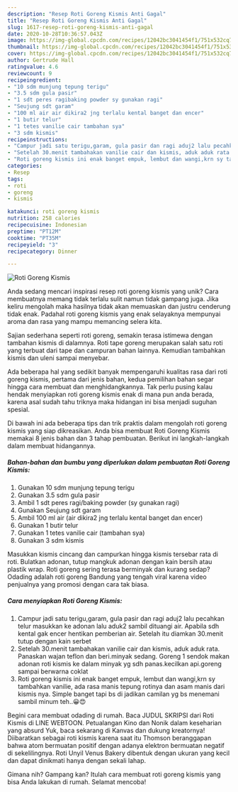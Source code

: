 ```yaml
---
description: "Resep Roti Goreng Kismis Anti Gagal"
title: "Resep Roti Goreng Kismis Anti Gagal"
slug: 1617-resep-roti-goreng-kismis-anti-gagal
date: 2020-10-28T10:36:57.043Z
image: https://img-global.cpcdn.com/recipes/12042bc3041454f1/751x532cq70/roti-goreng-kismis-foto-resep-utama.jpg
thumbnail: https://img-global.cpcdn.com/recipes/12042bc3041454f1/751x532cq70/roti-goreng-kismis-foto-resep-utama.jpg
cover: https://img-global.cpcdn.com/recipes/12042bc3041454f1/751x532cq70/roti-goreng-kismis-foto-resep-utama.jpg
author: Gertrude Hall
ratingvalue: 4.6
reviewcount: 9
recipeingredient:
- "10 sdm munjung tepung terigu"
- "3.5 sdm gula pasir"
- "1 sdt peres ragibaking powder sy gunakan ragi"
- "Seujung sdt garam"
- "100 ml air air dikira2 jng terlalu kental banget dan encer"
- "1 butir telur"
- "1 tetes vanilie cair tambahan sya"
- "3 sdm kismis"
recipeinstructions:
- "Campur jadi satu terigu,garam, gula pasir dan ragi aduj2 lalu pecahkan telur masukkan ke adonan lalu aduk2 sambil dituangi air. Apabila sdh kental gak encer hentikan pemberian air. Setelah itu diamkan 30.menit tutup dengan kain serbet"
- "Setelah 30.menit tambahakan vanilie cair dan kismis, aduk aduk rata. Panaskan wajan teflon dan beri.minyak sedang. Goreng 1 sendok makan adonan roti kismis ke dalam minyak yg sdh panas.kecilkan api.goreng sampai berwarna coklat"
- "Roti goreng kismis ini enak banget empuk, lembut dan wangi,krn sy tambahkan vanilie, ada rasa manis tepung rotinya dan asam manis dari kismis nya. Simple banget tapi bs di jadikan camilan yg bs menemani sambil minum teh..😀😍"
categories:
- Resep
tags:
- roti
- goreng
- kismis

katakunci: roti goreng kismis 
nutrition: 258 calories
recipecuisine: Indonesian
preptime: "PT12M"
cooktime: "PT35M"
recipeyield: "3"
recipecategory: Dinner

---
```



![Roti Goreng Kismis](https://img-global.cpcdn.com/recipes/12042bc3041454f1/751x532cq70/roti-goreng-kismis-foto-resep-utama.jpg)

Anda sedang mencari inspirasi resep roti goreng kismis yang unik? Cara membuatnya memang tidak terlalu sulit namun tidak gampang juga. Jika keliru mengolah maka hasilnya tidak akan memuaskan dan justru cenderung tidak enak. Padahal roti goreng kismis yang enak selayaknya mempunyai aroma dan rasa yang mampu memancing selera kita.

Sajian sederhana seperti roti goreng, semakin terasa istimewa dengan tambahan kismis di dalamnya. Roti tape goreng merupakan salah satu roti yang terbuat dari tape dan campuran bahan lainnya. Kemudian tambahkan kismis dan uleni sampai menyebar.

Ada beberapa hal yang sedikit banyak mempengaruhi kualitas rasa dari roti goreng kismis, pertama dari jenis bahan, kedua pemilihan bahan segar hingga cara membuat dan menghidangkannya. Tak perlu pusing kalau hendak menyiapkan roti goreng kismis enak di mana pun anda berada, karena asal sudah tahu triknya maka hidangan ini bisa menjadi suguhan spesial.


Di bawah ini ada beberapa tips dan trik praktis dalam mengolah roti goreng kismis yang siap dikreasikan. Anda bisa membuat Roti Goreng Kismis memakai 8 jenis bahan dan 3 tahap pembuatan. Berikut ini langkah-langkah dalam membuat hidangannya.

<!--inarticleads1-->

##### Bahan-bahan dan bumbu yang diperlukan dalam pembuatan Roti Goreng Kismis:

1. Gunakan 10 sdm munjung tepung terigu
1. Gunakan 3.5 sdm gula pasir
1. Ambil 1 sdt peres ragi/baking powder (sy gunakan ragi)
1. Gunakan Seujung sdt garam
1. Ambil 100 ml air (air dikira2 jng terlalu kental banget dan encer)
1. Gunakan 1 butir telur
1. Gunakan 1 tetes vanilie cair (tambahan sya)
1. Gunakan 3 sdm kismis


Masukkan kismis cincang dan campurkan hingga kismis tersebar rata di roti. Bulatkan adonan, tutup mangkuk adonan dengan kain bersih atau plastik wrap. Roti goreng sering terasa berminyak dan kurang sedap? Odading adalah roti goreng Bandung yang tengah viral karena video penjualnya yang promosi dengan cara tak biasa. 

<!--inarticleads2-->

##### Cara menyiapkan Roti Goreng Kismis:

1. Campur jadi satu terigu,garam, gula pasir dan ragi aduj2 lalu pecahkan telur masukkan ke adonan lalu aduk2 sambil dituangi air. Apabila sdh kental gak encer hentikan pemberian air. Setelah itu diamkan 30.menit tutup dengan kain serbet
1. Setelah 30.menit tambahakan vanilie cair dan kismis, aduk aduk rata. Panaskan wajan teflon dan beri.minyak sedang. Goreng 1 sendok makan adonan roti kismis ke dalam minyak yg sdh panas.kecilkan api.goreng sampai berwarna coklat
1. Roti goreng kismis ini enak banget empuk, lembut dan wangi,krn sy tambahkan vanilie, ada rasa manis tepung rotinya dan asam manis dari kismis nya. Simple banget tapi bs di jadikan camilan yg bs menemani sambil minum teh..😀😍


Begini cara membuat odading di rumah. Baca JUDUL SKRIPSI dari Roti Kismis di LINE WEBTOON. Petualangan Kino dan Nonik dalam keseharian yang absurd Yuk, baca sekarang di Kanvas dan dukung kreatornya! Diibaratkan sebagai roti kismis karena saat itu Thomson beranggapan bahwa atom bermuatan positif dengan adanya elektron bermuatan negatif di sekelilingnya. Roti Unyil Venus Bakery dibentuk dengan ukuran yang kecil dan dapat dinikmati hanya dengan sekali lahap. 

Gimana nih? Gampang kan? Itulah cara membuat roti goreng kismis yang bisa Anda lakukan di rumah. Selamat mencoba!

